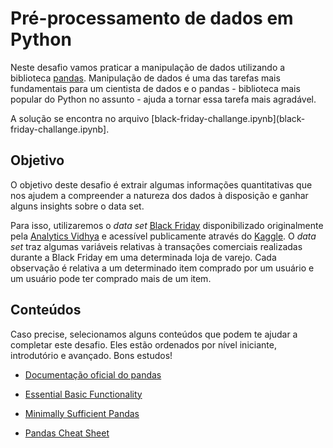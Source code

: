 # Pré-processamento de dados em Python

Neste desafio vamos praticar a manipulação de dados utilizando a biblioteca [pandas](https://pandas.pydata.org/). Manipulação de dados é uma das tarefas mais fundamentais para um cientista de dados e o pandas - biblioteca mais popular do Python no assunto - ajuda a tornar essa tarefa mais agradável.

A solução se encontra no arquivo [black-friday-challange.ipynb](black-friday-challange.ipynb].

## Objetivo

O objetivo deste desafio é extrair algumas informações quantitativas que nos ajudem a compreender a natureza dos dados à disposição e ganhar alguns insights sobre o data set.

Para isso, utilizaremos o _data set_ [Black Friday](black_friday.csv) disponibilizado originalmente pela [Analytics Vidhya](https://www.analyticsvidhya.com/) e acessível publicamente através do [Kaggle](https://www.kaggle.com/). O _data set_ traz algumas variáveis relativas à transações comerciais realizadas durante a Black Friday em uma determinada loja de varejo. Cada observação é relativa a um determinado item comprado por um usuário e um usuário pode ter comprado mais de um item.

## Conteúdos

Caso precise, selecionamos alguns conteúdos que podem te ajudar a completar este desafio. Eles estão ordenados por nível iniciante, introdutório e avançado. Bons estudos!

- [Documentação oficial do pandas](https://pandas.pydata.org/pandas-docs/stable/)

- [Essential Basic Functionality](https://pandas.pydata.org/pandas-docs/stable/getting_started/basics.html)

- [Minimally Sufficient Pandas](https://medium.com/dunder-data/minimally-sufficient-pandas-a8e67f2a2428)

- [Pandas Cheat Sheet](https://assets.datacamp.com/blog_assets/PandasPythonForDataScience.pdf)